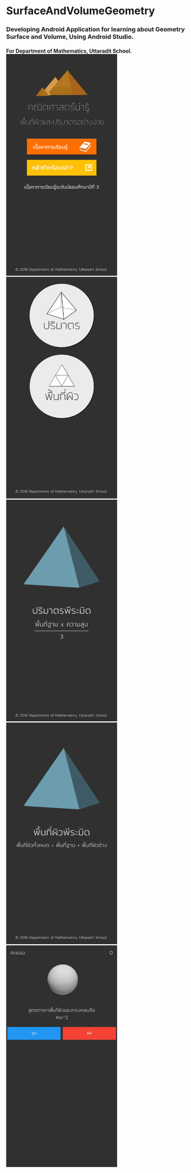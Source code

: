 # SurfaceAndVolumeGeometry
<h3>Developing Android Application for learning about Geometry Surface and Volume, Using Android Studio.
<h4>For Department of Mathematics, Uttaradit School.

<img src="Screenshot_20191106-201625.jpg" width="300" height="600">
<img src="Screenshot_20191106-201633.jpg" width="300" height="600">
<img src="Screenshot_20191106-201644.jpg" width="300" height="600">
<img src="Screenshot_20191106-201659.jpg" width="300" height="600">
<img src="Screenshot_20191106-201708.jpg" width="300" height="600">
